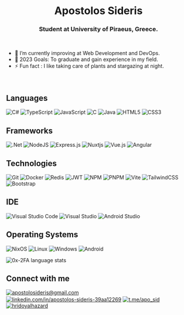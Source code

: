 <h1 align="center">Apostolos Sideris</h1>
<h3 align="center">Student at University of Piraeus, Greece.</h3>

<br>

- 🌱 I’m currently improving at Web Development and DevOps.
- 🥅 2023 Goals: To graduate and gain experience in my field.
- ⚡ Fun fact : I like taking care of plants and stargazing at night.

<br>

## Languages

![C#](https://img.shields.io/badge/-C%23-000?&logo=Csharp)
![TypeScript](https://img.shields.io/badge/-TypeScript-000?&logo=TypeScript)
![JavaScript](https://img.shields.io/badge/-JavaScript-000?&logo=JavaScript)
![C](https://img.shields.io/badge/-C-000?&logo=C )
![Java](https://img.shields.io/badge/-Java-000?&logo=openjdk&logoColor=orange)
![HTML5](https://img.shields.io/badge/HTML-000?&logo=html5)
![CSS3](https://img.shields.io/badge/CSS-000?&logo=css3&logoColor=blue)

## Frameworks

![.Net](https://img.shields.io/badge/.NET-000?&logo=.net&logoColor=AF81FF)
![NodeJS](https://img.shields.io/badge/Node.js-000?&logo=node.js&logoColor=green)
![Express.js](https://img.shields.io/badge/Express.js-000?&logo=express&logoColor=%2361DAFB)
![Nuxtjs](https://img.shields.io/badge/Nuxt-000?&logo=nuxtdotjs&logoColor=#00DC82)
![Vue.js](https://img.shields.io/badge/Vue-000?&logo=vuedotjs&logoColor=%234FC08D)
![Angular](https://img.shields.io/badge/Angular-000?&logo=angular&logoColor=D63232)

## Technologies

![Git](https://img.shields.io/badge/Git-000?&logo=git&logoColor=23F05033)
![Docker](https://img.shields.io/badge/-Docker-000?&logo=Docker)
![Redis](https://img.shields.io/badge/-Redis-000?&logo=Redis)
![JWT](https://img.shields.io/badge/JWT-000?&logo=JSON%20web%20tokens)
![NPM](https://img.shields.io/badge/npm-000?&logo=npm&logoColor=23CB3837)
![PNPM](https://img.shields.io/badge/pnpm-000?&logo=pnpm&logoColor=234a4a4a)
![Vite](https://img.shields.io/badge/Vite-000?&logo=vite&logoColor=23646CFF)
![TailwindCSS](https://img.shields.io/badge/TailwindCSS-000?&logo=tailwind-css&logoColor=6FA8DC)
![Bootstrap](https://img.shields.io/badge/Bootstrap-000?&logo=bootstrap&logoColor=776396)

## IDE

![Visual Studio Code](https://img.shields.io/badge/Visual%20Studio%20Code-000?&logo=visual-studio-code&logoColor=0078d7)
![Visual Studio](https://img.shields.io/badge/Visual%20Studio-000?&logo=visual-studio&logoColor=5C2D91)
![Android Studio](https://img.shields.io/badge/Android%20Studio-000?&logo=android-studio&logoColor=3DDC84)


## Operating Systems

![NixOS](https://img.shields.io/badge/NixOS-000?&logo=NixOS&logoColor=5277C3)
![Linux](https://img.shields.io/badge/-Linux-000?&logo=Linux&logoColor=FCC624)
![Windows](https://img.shields.io/badge/Windows-000?&logo=windows&logoColor=0078D6)
![Android](https://img.shields.io/badge/Android-000?&logo=android&logoColor=3DDC84)

<p><img align="center"
    src="https://github-readme-stats-2on1.vercel.app/api/top-langs?username=0x-2FA&langs_count=8&show_icons=true&locale=en&bg_color=0d1117&text_color=ffffff&layout=compact"
    alt="0x-2FA language stats" 
    bg_color=#808080/></p>

## Connect with me

<a href="mailto:apostolosideris@gmail.com" target="blank"><img align="center" src="https://img.shields.io/badge/Gmail-000?&logo=gmail&logoColor=D14836" alt="apostolosideris@gmail.com"/></a>
<a href="https://www.linkedin.com/in/apostolos-sideris-39aa12269" target="blank"><img align="center" src="https://img.shields.io/badge/LinkedIn-000?&logo=linkedin&logoColor=0077B5" alt="linkedin.com/in/apostolos-sideris-39aa12269"/></a>
<a href="https://t.me/apo_sid"><img align="center" src="https://img.shields.io/badge/Telegram-000?&logo=telegram&logoColor=1ea0e0" alt="t.me/apo_sid"/></a>
<a href="https://www.discordapp.com/users/0623" target="blank"><img align="center" src="https://img.shields.io/badge/Discord-000?&logo=discord&logoColor=235865F2" alt="hridoyalhazard"/></a>
